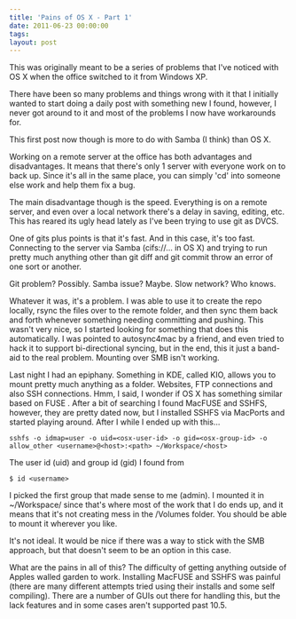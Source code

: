 ```yaml
---
title: 'Pains of OS X - Part 1'
date: 2011-06-23 00:00:00 
tags: 
layout: post
---
```

This was originally meant to be a series of problems that I've noticed with OS X when the office switched to it from Windows XP.

There have been so many problems and things wrong with it that I initially wanted to start doing a daily post with something new I found, however, I never got around to it and most of the problems I now have workarounds for.

This first post now though is more to do with Samba (I think) than OS X.

Working on a remote server at the office has both advantages and disadvantages. It means that there's only 1 server with everyone work on to back up. Since it's all in the same place, you can simply 'cd' into someone else work and help them fix a bug.

The main disadvantage though is the speed. Everything is on a remote server, and even over a local network there's a delay in saving, editing, etc. This has reared its ugly head lately as I've been trying to use git as DVCS.

One of gits plus points is that it's fast. And in this case, it's too fast. Connecting to the server via Samba (cifs://… in OS X) and trying to run pretty much anything other than git diff and git commit throw an error of one sort or another.

Git problem? Possibly.
Samba issue? Maybe.
Slow network? Who knows.

Whatever it was, it's a problem. I was able to use it to create the repo locally, rsync the files over to the remote folder, and then sync them back and forth whenever something needing committing and pushing. This wasn't very nice, so I started looking for something that does this automatically. I was pointed to autosync4mac by a friend, and even tried to hack it to support bi-directional syncing, but in the end, this it just a band-aid to the real problem. Mounting over SMB isn't working.

Last night I had an epiphany. Something in KDE, called KIO, allows you to mount pretty much anything as a folder. Websites, FTP connections and also SSH connections. Hmm, I said, I wonder if OS X has something similar based on FUSE . After a bit of searching I found MacFUSE and SSHFS, however, they are pretty dated now, but I installed SSHFS via MacPorts and started playing around. After I while I ended up with this…

`sshfs -o idmap=user -o uid=<osx-user-id> -o gid=<osx-group-id> -o allow_other <username>@<host>:<path> ~/Workspace/<host>`


The user id (uid) and group id (gid) I found from

`$ id <username>`

I picked the first group that made sense to me (admin). I mounted it in ~/Workspace/ since that's where most of the work that I do ends up, and it means that it's not creating mess in the /Volumes folder. You should be able to mount it wherever you like.

It's not ideal. It would be nice if there was a way to stick with the SMB approach, but that doesn't seem to be an option in this case.

What are the pains in all of this? The difficulty of getting anything outside of Apples walled garden to work. Installing MacFUSE and SSHFS was painful (there are many different attempts tried using their installs and some self compiling). There are a number of GUIs out there for handling this, but the lack features and in some cases aren't supported past 10.5.


